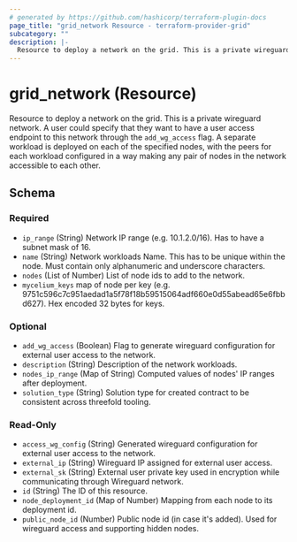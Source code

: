 ```yaml
---
# generated by https://github.com/hashicorp/terraform-plugin-docs
page_title: "grid_network Resource - terraform-provider-grid"
subcategory: ""
description: |-
  Resource to deploy a network on the grid. This is a private wireguard network. A user could specify that they want to have a user access endpoint to this network through the add_wg_access flag. A separate workload is deployed on each of the specified nodes, with the peers for each workload configured in a way making any pair of nodes in the network accessible to each other.
---
```


# grid_network (Resource)

Resource to deploy a network on the grid. This is a private wireguard network. A user could specify that they want to have a user access endpoint to this network through the `add_wg_access` flag. A separate workload is deployed on each of the specified nodes, with the peers for each workload configured in a way making any pair of nodes in the network accessible to each other.



<!-- schema generated by tfplugindocs -->
## Schema

### Required

- `ip_range` (String) Network IP range (e.g. 10.1.2.0/16). Has to have a subnet mask of 16.
- `name` (String) Network workloads Name.  This has to be unique within the node. Must contain only alphanumeric and underscore characters.
- `nodes` (List of Number) List of node ids to add to the network.
- `mycelium_keys` map of node per key (e.g. 9751c596c7c951aedad1a5f78f18b59515064adf660e0d55abead65e6fbbd627). Hex encoded 32 bytes for keys.

### Optional

- `add_wg_access` (Boolean) Flag to generate wireguard configuration for external user access to the network.
- `description` (String) Description of the network workloads.
- `nodes_ip_range` (Map of String) Computed values of nodes' IP ranges after deployment.
- `solution_type` (String) Solution type for created contract to be consistent across threefold tooling.

### Read-Only

- `access_wg_config` (String) Generated wireguard configuration for external user access to the network.
- `external_ip` (String) Wireguard IP assigned for external user access.
- `external_sk` (String) External user private key used in encryption while communicating through Wireguard network.
- `id` (String) The ID of this resource.
- `node_deployment_id` (Map of Number) Mapping from each node to its deployment id.
- `public_node_id` (Number) Public node id (in case it's added). Used for wireguard access and supporting hidden nodes.

